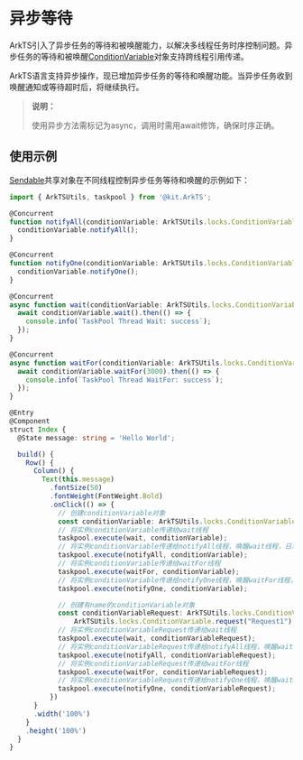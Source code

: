 # 异步等待
<!--Kit: ArkTS-->
<!--Subsystem: CommonLibrary-->
<!--Owner: @lijiamin2025-->
<!--Designer: @weng-changcheng-->
<!--Tester: @kirl75; @zsw_zhushiwei-->
<!--Adviser: @ge-yafang-->

ArkTS引入了异步任务的等待和被唤醒能力，以解决多线程任务时序控制问题。异步任务的等待和被唤醒[ConditionVariable](../reference/apis-arkts/arkts-apis-arkts-utils-locks.md#conditionvariable18)对象支持跨线程引用传递。

ArkTS语言支持异步操作，现已增加异步任务的等待和唤醒功能。当异步任务收到唤醒通知或等待超时后，将继续执行。

> **说明：**
>
> 使用异步方法需标记为async，调用时需用await修饰，确保时序正确。

## 使用示例

[Sendable](arkts-sendable.md)共享对象在不同线程控制异步任务等待和唤醒的示例如下：

```ts
import { ArkTSUtils, taskpool } from '@kit.ArkTS';

@Concurrent
function notifyAll(conditionVariable: ArkTSUtils.locks.ConditionVariable) {
  conditionVariable.notifyAll();
}

@Concurrent
function notifyOne(conditionVariable: ArkTSUtils.locks.ConditionVariable) {
  conditionVariable.notifyOne();
}

@Concurrent
async function wait(conditionVariable: ArkTSUtils.locks.ConditionVariable) {
  await conditionVariable.wait().then(() => {
    console.info(`TaskPool Thread Wait: success`);
  });
}

@Concurrent
async function waitFor(conditionVariable: ArkTSUtils.locks.ConditionVariable) {
  await conditionVariable.waitFor(3000).then(() => {
    console.info(`TaskPool Thread WaitFor: success`);
  });
}

@Entry
@Component
struct Index {
  @State message: string = 'Hello World';

  build() {
    Row() {
      Column() {
        Text(this.message)
          .fontSize(50)
          .fontWeight(FontWeight.Bold)
          .onClick(() => {
            // 创建conditionVariable对象
            const conditionVariable: ArkTSUtils.locks.ConditionVariable = new ArkTSUtils.locks.ConditionVariable();
            // 将实例conditionVariable传递给wait线程
            taskpool.execute(wait, conditionVariable);
            // 将实例conditionVariable传递给notifyAll线程，唤醒wait线程，日志输出"TaskPool Thread Wait: success"
            taskpool.execute(notifyAll, conditionVariable);
            // 将实例conditionVariable传递给waitFor线程
            taskpool.execute(waitFor, conditionVariable);
            // 将实例conditionVariable传递给notifyOne线程，唤醒waitFor线程，日志输出"TaskPool Thread WaitFor: success"
            taskpool.execute(notifyOne, conditionVariable);

            // 创建有name的conditionVariable对象
            const conditionVariableRequest: ArkTSUtils.locks.ConditionVariable =
                ArkTSUtils.locks.ConditionVariable.request("Request1");
            // 将实例conditionVariableRequest传递给wait线程
            taskpool.execute(wait, conditionVariableRequest);
            // 将实例conditionVariableRequest传递给notifyAll线程，唤醒wait线程，日志输出"TaskPool Thread Wait: success"
            taskpool.execute(notifyAll, conditionVariableRequest);
            // 将实例conditionVariableRequest传递给waitFor线程
            taskpool.execute(waitFor, conditionVariableRequest);
            // 将实例conditionVariableRequest传递给notifyOne线程，唤醒waitFor线程，日志输出"TaskPool Thread WaitFor: success"
            taskpool.execute(notifyOne, conditionVariableRequest);
          })
      }
      .width('100%')
    }
    .height('100%')
  }
}
```
